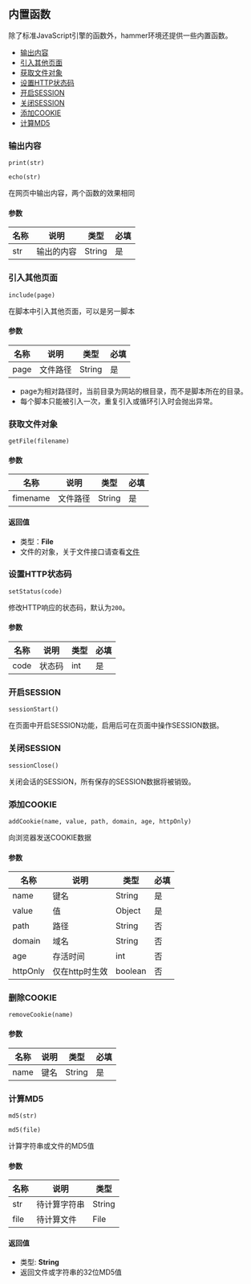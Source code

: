 ## 内置函数
除了标准JavaScript引擎的函数外，hammer环境还提供一些内置函数。

- [输出内容](#输出内容)
- [引入其他页面](#引入其他页面)
- [获取文件对象](#获取文件对象)
- [设置HTTP状态码](#设置http状态码)
- [开启SESSION](#开启session)
- [关闭SESSION](#关闭session)
- [添加COOKIE](#添加cookie)
- [计算MD5](#计算md5)

### 输出内容
`print(str)`

`echo(str)`

在网页中输出内容，两个函数的效果相同

#### 参数

| 名称  | 说明    | 类型     | 必填  |
|-----|-------|--------|-----|
| str | 输出的内容 | String | 是   |

### 引入其他页面
`include(page)`

在脚本中引入其他页面，可以是另一脚本

#### 参数

| 名称   | 说明   | 类型     | 必填  |
|------|------|--------|-----|
| page | 文件路径 | String | 是   |
- page为相对路径时，当前目录为网站的根目录，而不是脚本所在的目录。
- 每个脚本只能被引入一次，重复引入或循环引入时会抛出异常。

### 获取文件对象
`getFile(filename)`

#### 参数

| 名称       | 说明   | 类型     | 必填  |
|----------|------|--------|-----|
| fimename | 文件路径 | String | 是   |

#### 返回值
- 类型：**File**
- 文件的对象，关于文件接口请查看[文件](file.md)

### 设置HTTP状态码
`setStatus(code)`

修改HTTP响应的状态码，默认为`200`。

#### 参数

| 名称   | 说明  | 类型  | 必填  |
|------|-----|-----|-----|
| code | 状态码 | int | 是   |

### 开启SESSION
`sessionStart()`

在页面中开启SESSION功能，启用后可在页面中操作SESSION数据。

### 关闭SESSION
`sessionClose()`

关闭会话的SESSION，所有保存的SESSION数据将被销毁。

### 添加COOKIE
`addCookie(name, value, path, domain, age, httpOnly)`

向浏览器发送COOKIE数据

#### 参数

| 名称       | 说明        | 类型      | 必填  |
|----------|-----------|---------|-----|
| name     | 键名        | String  | 是   |
| value    | 值         | Object  | 是   |
| path     | 路径        | String  | 否   |
| domain   | 域名        | String  | 否   |
| age      | 存活时间      | int     | 否   |
| httpOnly | 仅在http时生效 | boolean | 否   |

### 删除COOKIE
`removeCookie(name)`

#### 参数

| 名称   | 说明  | 类型     | 必填  |
|------|-----|--------|-----|
| name | 键名  | String | 是   |

### 计算MD5
`md5(str)`

`md5(file)`

计算字符串或文件的MD5值

#### 参数

| 名称   | 说明     | 类型     |
|------|--------|--------|
| str  | 待计算字符串 | String |
| file | 待计算文件  | File   |

#### 返回值
- 类型: **String**
- 返回文件或字符串的32位MD5值